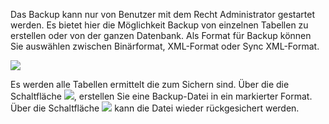 Das Backup kann nur von Benutzer mit dem Recht Administrator gestartet werden.
Es bietet hier die Möglichkeit Backup von einzelnen Tabellen zu erstellen oder von der ganzen Datenbank.
Als Format für Backup können Sie auswählen zwischen Binärformat, XML-Format oder Sync XML-Format.

![](http://xpecto.github.io/docs/img/img_1442927979481.png)

Es werden alle Tabellen ermittelt die zum Sichern sind. Über die die Schaltfläche ![](http://xpecto.github.io/docs/img/img_1442928143560.png), erstellen Sie eine Backup-Datei in ein markierter Format. Über die Schaltfläche ![](http://xpecto.github.io/docs/img/img_1442928753163.png) kann die Datei wieder rückgesichert werden.
